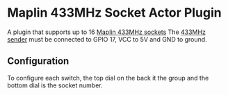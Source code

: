# Maplin 433MHz Socket Actor Plugin

A plugin that supports up to 16 [Maplin 433MHz sockets](https://www.maplin.co.uk/p/remote-controlled-mains-sockets-5-pack-n38hn)
The [433MHz sender](https://www.miniinthebox.com/433mhz-wireless-transmitter-module-superregeneration-for-arduino-green_p411875.html?currency=EUR&litb_from=paid_adwords_shopping&country_code=ie&utm_source=google_shopping&utm_medium=cpc&adword_mt=&adword_ct=202582811743&adword_kw=&adword_pos=1o1&adword_pl=&adword_net=g&adword_tar=&adw_src_id=62135347461_866662781_42940668639_pla-330029554721&gclid=EAIaIQobChMIoMnB6_3h1gIVzLvtCh18lQMMEAQYASABEgKhu_D_BwE) must be connected to GPIO 17, VCC to 5V and GND to ground.

## Configuration

To configure each switch, the top dial on the back it the group and the bottom dial is the socket number. 

